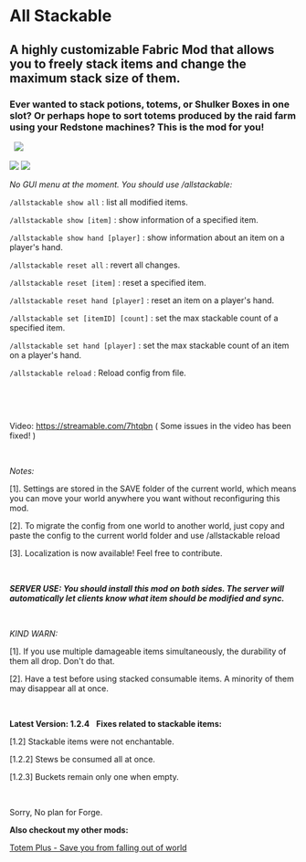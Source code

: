 # All Stackable

## A highly customizable Fabric Mod that allows you to freely stack items and change the maximum stack size of them.


### Ever wanted to stack potions, totems, or Shulker Boxes in one slot? Or perhaps hope to sort totems produced by the raid farm using your Redstone machines? This is the mod for you!
 
![](https://i.imgur.com/31Q4pb2.png "")

[](https://img.shields.io/github/workflow/status/KrisCris/AllStackable/Java%20CI%20with%20Gradle/master)

[![](http://cf.way2muchnoise.eu/full_404312_downloads.svg)](https://www.curseforge.com/minecraft/mc-mods/all-stackable)
[![](http://cf.way2muchnoise.eu/versions/404312.svg)](https://www.curseforge.com/minecraft/mc-mods/all-stackable/files)


*No GUI menu at the moment. You should use /allstackable:*

`/allstackable show all` : list all modified items.

`/allstackable show [item]` : show information of a specified item.

`/allstackable show hand [player]` : show information about an item on a player's hand.

`/allstackable reset all` : revert all changes.

`/allstackable reset [item]` : reset a specified item.

`/allstackable reset hand [player]` : reset an item on a player's hand.

`/allstackable set [itemID] [count]` : set the max stackable count of a specified item.

`/allstackable set hand [player]` : set the max stackable count of an item on a player's hand.

`/allstackable reload` : Reload config from file.
 

 

 

Video: https://streamable.com/7htqbn ( Some issues in the video has been fixed! )

 

*Notes:*

[1]. Settings are stored in the SAVE folder of the current world, which means you can move your world anywhere you want without reconfiguring this mod.

[2]. To migrate the config from one world to another world, just copy and paste the config to the current world folder and use /allstackable reload

[3]. Localization is now available! Feel free to contribute.

 

***SERVER USE: You should install this mod on both sides. The server will automatically let clients know what item should be modified and sync.***

 

*KIND WARN:*

[1]. If you use multiple damageable items simultaneously, the durability of them all drop. Don't do that.

[2]. Have a test before using stacked consumable items. A minority of them may disappear all at once.

 

**Latest Version: 1.2.4**
 
**Fixes related to stackable items:**

[1.2] Stackable items were not enchantable.

[1.2.2] Stews be consumed all at once.

[1.2.3] Buckets remain only one when empty.

 

Sorry, No plan for Forge.



**Also checkout my other mods:**

[Totem Plus - Save you from falling out of world](https://www.curseforge.com/minecraft/mc-mods/totem-plus "TotemPlus")

